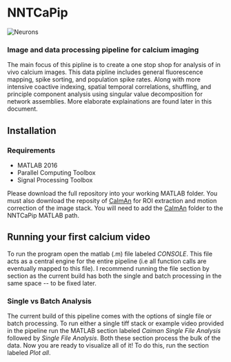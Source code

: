# NNTCaPip

![Neurons](https://user-images.githubusercontent.com/56140216/117201664-ea381b80-adba-11eb-9ffe-b2bed4401cf5.png)

### Image and data processing pipeline for calcium imaging

The main focus of this pipline is to create a one stop shop for analysis of in vivo calcium images. This data pipline includes general fluorescence mapping, spike sorting, and population spike rates. Along with more intensive coactive indexing, spatial temporal correlations, shuffling, and principle component analysis using singular value decomposition for network assemblies. More elaborate explainations are found later in this document. 

## Installation

### Requirements
- MATLAB 2016
- Parallel Computing Toolbox
- Signal Processing Toolbox

Please download the full repository into your working MATLAB folder. You must also download the reposity of [CaImAn](https://github.com/flatironinstitute/CaImAn-MATLAB) for ROI extraction and motion correction of the image stack. You will need to add the [CaImAn](https://github.com/flatironinstitute/CaImAn-MATLAB) folder to the NNTCaPip MATLAB path.

## Running your first calcium video
To run the program open the matlab (.m) file labeled _CONSOLE_. This file acts as a central engine for the entire pipeline (i.e all function calls are eventually mapped to this file). I recommend running the file section by section as the current build has both the single and batch processing in the same space -- to be fixed later. 

### Single vs Batch Analysis
The current build of this pipeline comes with the options of single file or batch processing. To run either a single tiff stack or example video provided in the pipeline run the MATLAB section labeled _Caiman Single File Analysis_ followed by _Single File Analysis_. Both these section process the bulk of the data. Now you are ready to visualize all of it! To do this, run the section labeled _Plot all_. 
